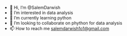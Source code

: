 - 👋 Hi, I’m @SalemDarwish
- 👀 I’m interested in data analysis
- 🌱 I’m currently learning python
- 💞️ I’m looking to collaborate on phython for data analysis
- 📫 How to reach me salemdarwish1o1@gmail.com

<!---
SalemDarwish/SalemDarwish is a ✨ special ✨ repository because its `README.md` (this file) appears on your GitHub profile.
You can click the Preview link to take a look at your changes.
--->
